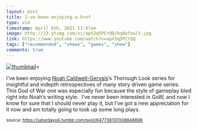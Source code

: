 ```yaml
---
layout: post
title: I-ve-been-enjoying-a-href
type: vid
timestamp: April 6th, 2021 11:47am
image: http://i3.ytimg.com/vi/apX3q5PCrQQ/hqdefault.jpg
link: https://www.youtube.com/watch?v=apX3q5PCrQQ
tags: ["recommended", "shows", "games", "show"]
comments: true
---
```

[![thumbnail](http://i3.ytimg.com/vi/apX3q5PCrQQ/hqdefault.jpg)](https://www.youtube.com/watch?v=apX3q5PCrQQ)>
    
I’ve been enjoying <a href="https://www.youtube.com/user/broadcaststsatic" target="_blank">Noah Caldwell-Gervais</a>’s Thorough Look series for insightful and indepth retrospectives of many story driven game series.  This God of War one was especially fun because the style of gameplay bled right into Noah’s writing style.  I’ve never been interested in GoW, and now I know for sure that I should never play it, but I’ve got a new appreciation for it now and am totally going to look up some long plays.
 
  
<small>source: https://saturdayxiii.tumblr.com/post/647738137008848896</small>